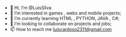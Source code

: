 - 👋 Hi, I’m @LuisSilva
- 👀 I’m interested in games , webs and mobile projects;
- 🌱 I’m currently learning HTML , PYTHON, JAVA , C#;
- 💞️ I’m looking to collaborate on projects and jobs;
- 📫 How to reach me luiscardoso2311@gmail.com

<!---
Ziih/Ziih is a ✨ special ✨ repository because its `README.md` (this file) appears on your GitHub profile.
You can click the Preview link to take a look at your changes.
--->
